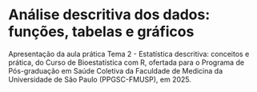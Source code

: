 # Análise descritiva dos dados: funções, tabelas e gráficos

Apresentação da aula prática Tema 2 - Estatística descritiva: conceitos e prática, do Curso de Bioestatística com R, ofertada para o Programa de Pós-graduação em Saúde Coletiva da Faculdade de Medicina da Universidade de São Paulo (PPGSC-FMUSP), em 2025.
